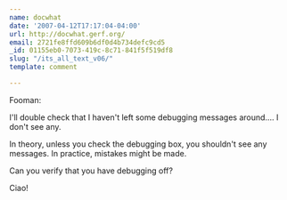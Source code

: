 ```yaml
---
name: docwhat
date: '2007-04-12T17:17:04-04:00'
url: http://docwhat.gerf.org/
email: 2721fe8ffd609b6df0d4b734defc9cd5
_id: 01155eb0-7073-419c-8c71-841f5f519df8
slug: "/its_all_text_v06/"
template: comment

---
```


Fooman:

I'll double check that I haven't left some debugging messages around.... I don't see any.  

In theory, unless you check the debugging box, you shouldn't see any messages.  In practice, mistakes might be made.

Can you verify that you have debugging off?

Ciao!
